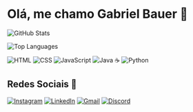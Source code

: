 # Olá, me chamo Gabriel Bauer 👋

![GitHub Stats](https://github-readme-stats.vercel.app/api?username=GabrielBauer01&show_icons=true&hide_title=true&hide=prs&count_private=true&theme=radical)

![Top Languages](https://github-readme-stats.vercel.app/api/top-langs/?username=GabrielBauer01&langs_count=5&layout=compact&theme=radical)

![HTML](https://img.shields.io/badge/-HTML-E34F26?style=flat-square&logo=html5&logoColor=white)
![CSS](https://img.shields.io/badge/-CSS-1572B6?style=flat-square&logo=css3&logoColor=white)
![JavaScript](https://img.shields.io/badge/-JavaScript-F7DF1E?style=flat-square&logo=javascript&logoColor=black)
![Java ☕](https://img.shields.io/badge/-Java-007396?style=flat-square&logo=openjdk&logoColor=white)
![Python](https://img.shields.io/badge/-Python-3776AB?style=flat-square&logo=python&logoColor=white)

## Redes Sociais 📱
[![Instagram](https://img.shields.io/badge/-Instagram-E4405F?style=flat-square&logo=instagram&logoColor=white)](https://www.instagram.com/_gabriel.bauer/)
[![LinkedIn](https://img.shields.io/badge/-LinkedIn-0A66C2?style=flat-square&logo=linkedin&logoColor=white)](https://www.linkedin.com/in/gabriel-bauer-guimarães-b487a12aa)
[![Gmail](https://img.shields.io/badge/-Gmail-D14836?style=flat-square&logo=gmail&logoColor=white)](mailto:gabrielbs232@gmail.com)
[![Discord](https://img.shields.io/badge/-Discord-5865F2?style=flat-square&logo=discord&logoColor=white)](https://discord.com/users/bauer5870)
